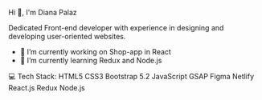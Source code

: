 Hi 👋, I'm Diana Palaz

Dedicated Front-end developer with experience in designing and developing user-oriented websites.

- 🔭 I’m currently working on Shop-app in React
- 🌱 I’m currently learning Redux and Node.js
  
💻 Tech Stack:
HTML5 CSS3 Bootstrap 5.2 JavaScript GSAP Figma Netlify React.js Redux Node.js
